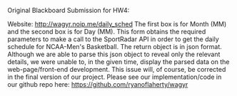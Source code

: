 Original Blackboard Submission for HW4:

Website: http://wagyr.noip.me/daily_sched
The first box is for Month (MM) and the second box is for Day (MM). This form obtains the required parameters to make a call to the SportRadar API in order to get the daily schedule for NCAA-Men's Basketball.
The return object is in json format. Although we are able to parse this json object to reveal only the relevant details, we were unable to, in the given time, display the parsed data on the web-page/front-end development. This issue will, of course, be corrected in the final version of our project.
Please see our implementation/code in our github repo here: https://github.com/ryanoflaherty/wagyr
